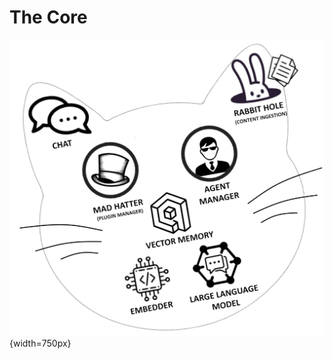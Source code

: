 # The Core

![Schema of the Cheshire Cat components](../../assets/img/diagrams/components.png){width=750px}
